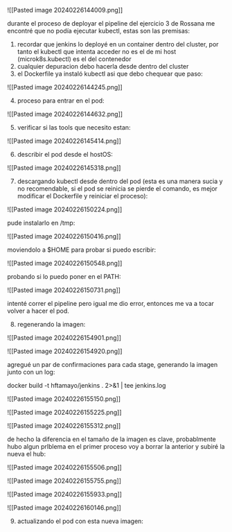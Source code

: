 
![[Pasted image 20240226144009.png]]

durante el proceso de deployar el pipeline del ejercicio 3 de Rossana me encontré que no podía ejecutar kubectl, estas son las premisas:

1. recordar que jenkins lo deployé en un container dentro del cluster, por tanto el kubectl que intenta acceder no es el de mi host (microk8s.kubectl) es el del contenedor
2. cualquier depuracion debo hacerla desde dentro del cluster
3. el Dockerfile ya instaló kubectl asi que debo chequear que paso:


![[Pasted image 20240226144245.png]]

4. proceso para entrar en el pod:

![[Pasted image 20240226144632.png]]

5.  verificar si las tools que necesito estan:

![[Pasted image 20240226145414.png]]


6. describir el pod desde el hostOS:

![[Pasted image 20240226145318.png]]


7. descargando kubectl desde dentro del pod (esta es una manera sucia y no recomendable, si el pod se reinicia se pierde el comando, es mejor modificar el Dockerfile y reiniciar el proceso):

![[Pasted image 20240226150224.png]]

pude instalarlo en /tmp:

![[Pasted image 20240226150416.png]]

moviendolo a $HOME para probar si puedo escribir:

![[Pasted image 20240226150548.png]]

probando si lo puedo poner en el PATH:

![[Pasted image 20240226150731.png]]


intenté correr el pipeline pero igual me dio error, entonces me va a tocar volver a hacer el pod.

8. regenerando la imagen:


![[Pasted image 20240226154901.png]]

![[Pasted image 20240226154920.png]]

agregué un par de confirmaciones para cada stage, generando la imagen junto con un log:

docker build -t hftamayo/jenkins . 2>&1 | tee jenkins.log

![[Pasted image 20240226155150.png]]

![[Pasted image 20240226155225.png]]

![[Pasted image 20240226155312.png]]

de hecho la diferencia en el tamaño de la imagen es clave, probablmente hubo algun prlblema en el primer proceso voy a borrar la anterior y subiré la nueva el hub:

![[Pasted image 20240226155506.png]]

![[Pasted image 20240226155755.png]]

![[Pasted image 20240226155933.png]]


![[Pasted image 20240226160146.png]]


9. actualizando el pod con esta nueva imagen: